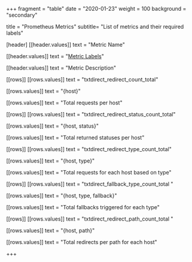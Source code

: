 +++
fragment = "table"
date = "2020-01-23"
weight = 100
background = "secondary"

title = "Prometheus Metrics"
subtitle= "List of metrics and their required labels"

[header]
  [[header.values]]
    text = "Metric Name"

  [[header.values]]
    text = "[Metric Labels](#metrics-labels)"
  
  [[header.values]]
    text = "Metric Description"

[[rows]]
  [[rows.values]]
    text = "txtdirect_redirect_count_total"

  [[rows.values]]
    text = "{host}"

  [[rows.values]]
    text = "Total requests per host"

[[rows]]
  [[rows.values]]
    text = "txtdirect_redirect_status_count_total"

  [[rows.values]]
    text = "{host, status}"

  [[rows.values]]
    text = "Total returned statuses per host"

[[rows]]
  [[rows.values]]
    text = "txtdirect_redirect_type_count_total"

  [[rows.values]]
    text = "{host, type}"

  [[rows.values]]
    text = "Total requests for each host based on type"

[[rows]]
  [[rows.values]]
    text = "txtdirect_fallback_type_count_total	"

  [[rows.values]]
    text = "{host, type, fallback}"

  [[rows.values]]
    text = "Total fallbacks triggered for each type"

[[rows]]
  [[rows.values]]
    text = "txtdirect_redirect_path_count_total	"

  [[rows.values]]
    text = "{host, path}"

  [[rows.values]]
    text = "Total redirects per path for each host"

+++
